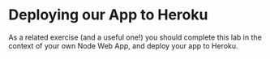 # Deploying our App to Heroku

As a related exercise (and a useful one!) you should complete this lab in the context of your own Node Web App, and deploy your app to Heroku.